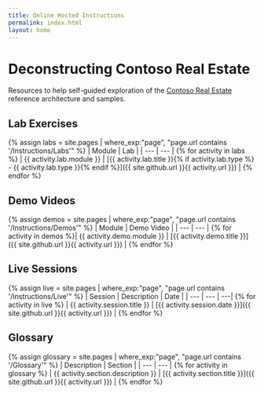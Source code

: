 ```yaml
---
title: Online Hosted Instructions
permalink: index.html
layout: home
---
```


# Deconstructing Contoso Real Estate

Resources to help self-guided exploration of the [Contoso Real Estate](https://aka.ms/contoso-real-estate/github) reference architecture and samples.


## Lab Exercises

{% assign labs = site.pages | where_exp:"page", "page.url contains '/Instructions/Labs'" %}
| Module | Lab |
| --- | --- | 
{% for activity in labs  %} | {{ activity.lab.module }} | [{{ activity.lab.title }}{% if activity.lab.type %} - {{ activity.lab.type }}{% endif %}]({{ site.github.url }}{{ activity.url }}) |
{% endfor %}

## Demo Videos

{% assign demos = site.pages | where_exp:"page", "page.url contains '/Instructions/Demos'" %}
| Module | Demo Video |
| --- | --- | 
{% for activity in demos  %}| {{ activity.demo.module }} | [{{ activity.demo.title }}]({{ site.github.url }}{{ activity.url }}) |
{% endfor %}

## Live Sessions

{% assign live = site.pages | where_exp:"page", "page.url contains '/Instructions/Live'" %}
| Session | Description | Date |
| --- | --- | ---|
{% for activity in live  %} | {{ activity.session.title }} | [{{ activity.session.date }}]({{ site.github.url }}{{ activity.url }}) |
{% endfor %}

## Glossary

{% assign glossary = site.pages | where_exp:"page", "page.url contains '/Glossary'" %}
| Description | Section |
| --- | --- | 
{% for activity in glossary  %} | {{ activity.section.description }} | [{{ activity.section.title }}]({{ site.github.url }}{{ activity.url }}) |
{% endfor %}